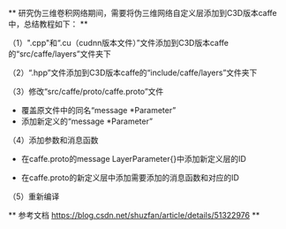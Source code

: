 ** 研究伪三维卷积网络期间，需要将伪三维网络自定义层添加到C3D版本caffe中，总结教程如下： **

（1）".cpp"和“.cu（cudnn版本文件）”文件添加到C3D版本caffe的“src/caffe/layers”文件夹下

（2）“.hpp”文件添加到C3D版本caffe的“include/caffe/layers”文件夹下

（3）修改“src/caffe/proto/caffe.proto”文件

- 覆盖原文件中的同名“message *Parameter”
- 添加新定义的“message *Parameter”


（4）添加参数和消息函数

- 在caffe.proto的message LayerParameter{}中添加新定义层的ID

- 在caffe.proto的新定义层中添加需要添加的消息函数和对应的ID

（5）重新编译 



** 参考文档 https://blog.csdn.net/shuzfan/article/details/51322976  **
